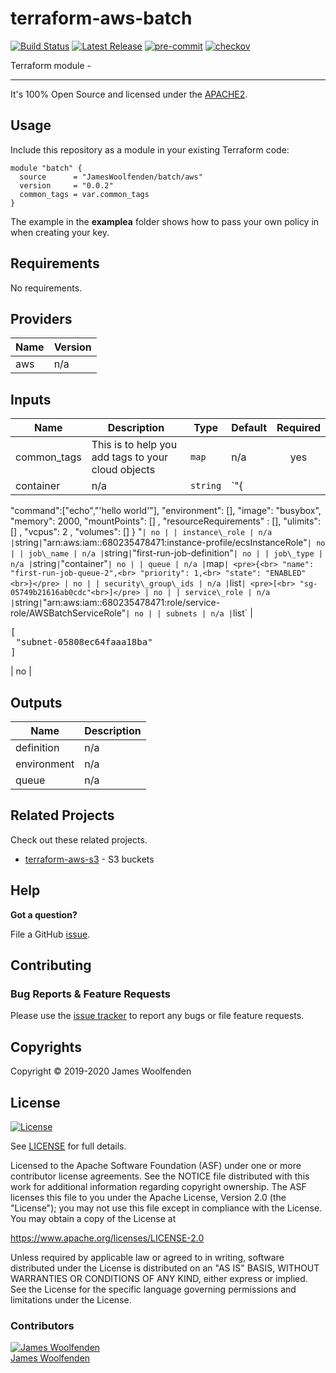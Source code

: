 # terraform-aws-batch

[![Build Status](https://github.com/JamesWoolfenden/terraform-aws-batch/workflows/Verify%20and%20Bump/badge.svg?branch=master)](https://github.com/JamesWoolfenden/terraform-aws-batch)
[![Latest Release](https://img.shields.io/github/release/JamesWoolfenden/terraform-aws-batch.svg)](https://github.com/JamesWoolfenden/terraform-aws-batch/releases/latest)
[![pre-commit](https://img.shields.io/badge/pre--commit-enabled-brightgreen?logo=pre-commit&logoColor=white)](https://github.com/pre-commit/pre-commit)
[![checkov](https://img.shields.io/badge/checkov-verified-brightgreen)](https://www.checkov.io/)

Terraform module -

---

It's 100% Open Source and licensed under the [APACHE2](LICENSE).

## Usage

Include this repository as a module in your existing Terraform code:

```hcl
module "batch" {
  source      = "JamesWoolfenden/batch/aws"
  version     = "0.0.2"
  common_tags = var.common_tags
}
```

The example in the **examplea** folder shows how to pass your own policy in when creating your key.

<!-- BEGINNING OF PRE-COMMIT-TERRAFORM DOCS HOOK -->

## Requirements

No requirements.

## Providers

| Name | Version |
| ---- | ------- |
| aws  | n/a     |

## Inputs

| Name        | Description                                        | Type     | Default | Required |
| ----------- | -------------------------------------------------- | -------- | ------- | :------: |
| common_tags | This is to help you add tags to your cloud objects | `map`    | n/a     |   yes    |
| container   | n/a                                                | `string` | `"{     |

\"command\":[\"echo\",\"'hello world'\"],
\"environment\": [],
\"image\": \"busybox\",
\"memory\": 2000,
\"mountPoints\": [] ,
\"resourceRequirements\" : [],
\"ulimits\": [] ,
\"vcpus\": 2 ,
\"volumes\": []
}
"`| no | | instance\_role | n/a |`string`|`"arn:aws:iam::680235478471:instance-profile/ecsInstanceRole"`| no | | job\_name | n/a |`string`|`"first-run-job-definition"`| no | | job\_type | n/a |`string`|`"container"`| no | | queue | n/a |`map`| <pre>{<br> "name": "first-run-job-queue-2",<br> "priority": 1,<br> "state": "ENABLED"<br>}</pre> | no | | security\_group\_ids | n/a |`list`| <pre>[<br> "sg-05749b21616ab0cdc"<br>]</pre> | no | | service\_role | n/a |`string`|`"arn:aws:iam::680235478471:role/service-role/AWSBatchServiceRole"`| no | | subnets | n/a |`list` | <pre>[<br> "subnet-05808ec64faaa18ba"<br>]</pre> | no |

## Outputs

| Name        | Description |
| ----------- | ----------- |
| definition  | n/a         |
| environment | n/a         |
| queue       | n/a         |

<!-- END OF PRE-COMMIT-TERRAFORM DOCS HOOK -->

## Related Projects

Check out these related projects.

- [terraform-aws-s3](https://github.com/jameswoolfenden/terraform-aws-s3) - S3 buckets

## Help

**Got a question?**

File a GitHub [issue](https://github.com/JamesWoolfenden/terraform-aws-batch/issues).

## Contributing

### Bug Reports & Feature Requests

Please use the [issue tracker](https://github.com/JamesWoolfenden/terraform-aws-batch/issues) to report any bugs or file feature requests.

## Copyrights

Copyright © 2019-2020 James Woolfenden

## License

[![License](https://img.shields.io/badge/License-Apache%202.0-blue.svg)](https://opensource.org/licenses/Apache-2.0)

See [LICENSE](LICENSE) for full details.

Licensed to the Apache Software Foundation (ASF) under one
or more contributor license agreements. See the NOTICE file
distributed with this work for additional information
regarding copyright ownership. The ASF licenses this file
to you under the Apache License, Version 2.0 (the
"License"); you may not use this file except in compliance
with the License. You may obtain a copy of the License at

<https://www.apache.org/licenses/LICENSE-2.0>

Unless required by applicable law or agreed to in writing,
software distributed under the License is distributed on an
"AS IS" BASIS, WITHOUT WARRANTIES OR CONDITIONS OF ANY
KIND, either express or implied. See the License for the
specific language governing permissions and limitations
under the License.

### Contributors

[![James Woolfenden][jameswoolfenden_avatar]][jameswoolfenden_homepage]<br/>[James Woolfenden][jameswoolfenden_homepage]

[jameswoolfenden_homepage]: https://github.com/jameswoolfenden
[jameswoolfenden_avatar]: https://github.com/jameswoolfenden.png?size=150
[github]: https://github.com/jameswoolfenden
[linkedin]: https://www.linkedin.com/in/jameswoolfenden/
[twitter]: https://twitter.com/JimWoolfenden
[share_twitter]: https://twitter.com/intent/tweet/?text=terraform-aws-batch&url=https://github.com/JamesWoolfenden/terraform-aws-batch
[share_linkedin]: https://www.linkedin.com/shareArticle?mini=true&title=terraform-aws-batch&url=https://github.com/JamesWoolfenden/terraform-aws-batch
[share_reddit]: https://reddit.com/submit/?url=https://github.com/JamesWoolfenden/terraform-aws-batch
[share_facebook]: https://facebook.com/sharer/sharer.php?u=https://github.com/JamesWoolfenden/terraform-aws-batch
[share_email]: mailto:?subject=terraform-aws-batch&body=https://github.com/JamesWoolfenden/terraform-aws-batch
